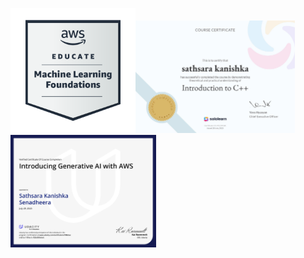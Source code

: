 <img src="https://github.com/sathsarakanishka/sathsarakanishka/blob/c4544af35aff95f44499fde1becbaf0e40314dc4/aws-educate-machine-learning-foundations%20(1).png?raw=true" alt="AWS Educate Machine Learning Foundations" width="200"/><img src="https://github.com/sathsarakanishka/sathsarakanishka/blob/bbedeeeebaae02e647f315787449e610e058efcd/f1503a39-8002-423a-90e5-def5d26ef449.jpg" alt="Sololearn C++ beginner" height="180"/><img src="https://github.com/sathsarakanishka/sathsarakanishka/blob/74a566c5f5293f2d45959bb52c226e4433d660fc/AWS_page-0001.jpg" alt="AWS" height="180"/>


